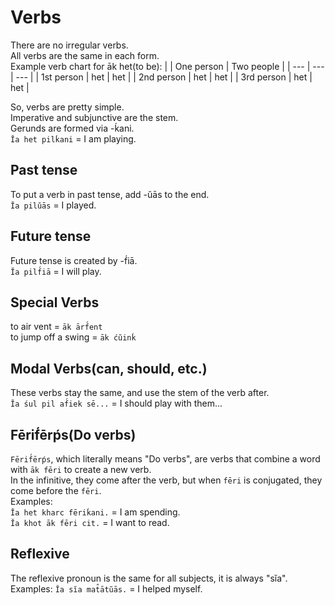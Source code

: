 # Verbs
There are no irregular verbs.  
All verbs are the same in each form.  
Example verb chart for āk het(to be):
| | One person | Two people |
| --- | --- | --- |
| 1st person | het | het |
| 2nd person | het | het |
| 3rd person | het | het |

So, verbs are pretty simple.  
Imperative and subjunctive are the stem.  
Gerunds are formed via -ḱani.  
`Ĭa het pilḱani` = I am playing.
## Past tense
To put a verb in past tense, add -ŭās to the end.  
`Ĭa pilŭās` = I played.
## Future tense
Future tense is created by -f́iā.  
`Ĭa pilf́iā` = I will play.
## Special Verbs
to air vent = `āk ārf́ent`  
to jump off a swing = `āk ćŭinḱ`
## Modal Verbs(can, should, etc.)
These verbs stay the same, and use the stem of the verb after.  
`Ĭa śul pil af́iek sē...` = I should play with them...
## Fērif́ērṕs(Do verbs)
`Fērif́ērṕs`, which literally means "Do verbs", are verbs that combine a word with `āk fēri` to create a new verb.  
In the infinitive, they come after the verb, but when `fēri` is conjugated, they come before the `fēri`.  
Examples:  
`Ĭa het kharc fēriḱani.` = I am spending.  
`Ĭa khot āk fēri cit.` = I want to read.
## Reflexive
The reflexive pronoun is the same for all subjects, it is always "sĭa".
Examples:
`Ĭa sĭa mat̂ātŭās.` = I helped myself.
